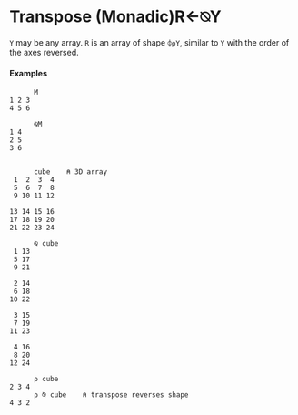 




<h1 class="heading"><span class="name">Transpose (Monadic)</span><span class="command">R←⍉Y</span></h1>

`Y` may be any array.  `R` is an array of shape `⌽⍴Y`, similar to `Y` with the order of the axes reversed.

#### Examples
```apl
      M
1 2 3
4 5 6
 
      ⍉M
1 4
2 5
3 6
```

```apl

      cube    ⍝ 3D array
 1  2  3  4
 5  6  7  8
 9 10 11 12
           
13 14 15 16
17 18 19 20
21 22 23 24

      ⍉ cube
 1 13
 5 17
 9 21
     
 2 14
 6 18
10 22
     
 3 15
 7 19
11 23
     
 4 16
 8 20
12 24

      ⍴ cube
2 3 4
      ⍴ ⍉ cube    ⍝ transpose reverses shape
4 3 2

```


